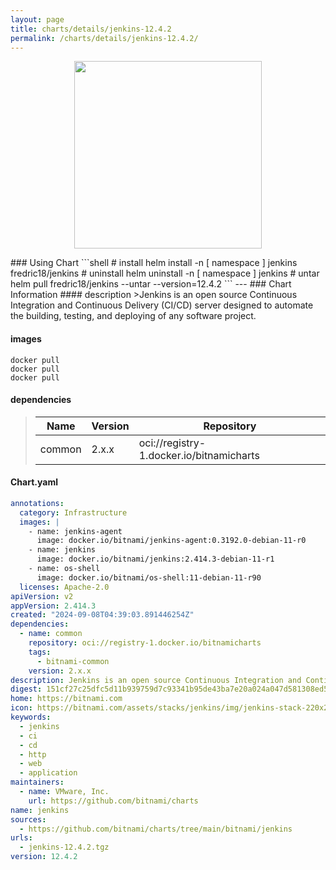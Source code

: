 ```yaml
---
layout: page
title: charts/details/jenkins-12.4.2
permalink: /charts/details/jenkins-12.4.2/
---
```

<p align="center">
    <img src="https://bitnami.com/assets/stacks/jenkins/img/jenkins-stack-220x234.png" width="300px" height="300px">
</p>
### Using Chart
```shell
# install
helm install -n [ namespace ] jenkins fredric18/jenkins
# uninstall
helm uninstall -n [ namespace ] jenkins
# untar
helm pull fredric18/jenkins --untar --version=12.4.2
```
---
### Chart Information
#### description
>Jenkins is an open source Continuous Integration and Continuous Delivery (CI/CD) server designed to automate the building, testing, and deploying of any software project.
   
#### images
```shell
docker pull 
docker pull 
docker pull 
```
   
#### dependencies
>Name | Version | Repository
>---|---|---
>common | 2.x.x | oci://registry-1.docker.io/bitnamicharts
   
#### Chart.yaml
```yaml
annotations:
  category: Infrastructure
  images: |
    - name: jenkins-agent
      image: docker.io/bitnami/jenkins-agent:0.3192.0-debian-11-r0
    - name: jenkins
      image: docker.io/bitnami/jenkins:2.414.3-debian-11-r1
    - name: os-shell
      image: docker.io/bitnami/os-shell:11-debian-11-r90
  licenses: Apache-2.0
apiVersion: v2
appVersion: 2.414.3
created: "2024-09-08T04:39:03.891446254Z"
dependencies:
  - name: common
    repository: oci://registry-1.docker.io/bitnamicharts
    tags:
      - bitnami-common
    version: 2.x.x
description: Jenkins is an open source Continuous Integration and Continuous Delivery (CI/CD) server designed to automate the building, testing, and deploying of any software project.
digest: 151cf27c25dfc5d11b939759d7c93341b95de43ba7e20a024a047d581308ed5e
home: https://bitnami.com
icon: https://bitnami.com/assets/stacks/jenkins/img/jenkins-stack-220x234.png
keywords:
  - jenkins
  - ci
  - cd
  - http
  - web
  - application
maintainers:
  - name: VMware, Inc.
    url: https://github.com/bitnami/charts
name: jenkins
sources:
  - https://github.com/bitnami/charts/tree/main/bitnami/jenkins
urls:
  - jenkins-12.4.2.tgz
version: 12.4.2
```
